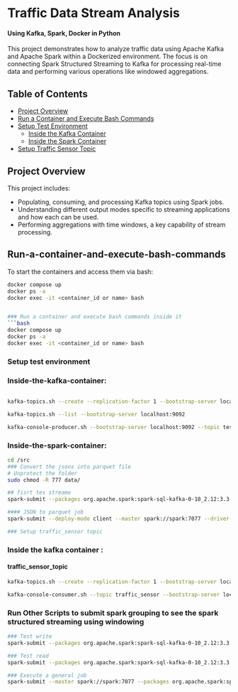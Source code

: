 # Traffic Data Stream Analysis 
#### Using Kafka, Spark, Docker in Python

This project demonstrates how to analyze traffic data using Apache Kafka and Apache Spark within a Dockerized environment. The focus is on connecting Spark Structured Streaming to Kafka for processing real-time data and performing various operations like windowed aggregations.

## Table of Contents

- [Project Overview](#project-overview)
- [Run a Container and Execute Bash Commands](#Run-a-container-and-execute-bash-commands)
- [Setup Test Environment](#setup-test-environment)
  - [Inside the Kafka Container](#Inside-the-kafka-container)
  - [Inside the Spark Container](#Inside-the-spark-container)
- [Setup Traffic Sensor Topic](#traffic_sensor_topic)


## Project Overview

This project includes:
- Populating, consuming, and processing Kafka topics using Spark jobs.
- Understanding different output modes specific to streaming applications and how each can be used.
- Performing aggregations with time windows, a key capability of stream processing.

## Run-a-container-and-execute-bash-commands

To start the containers and access them via bash:

```bash
docker compose up
docker ps -a
docker exec -it <container_id or name> bash


### Run a container and execute bash commands inside it 
```bash
docker compose up
docker ps -a
docker exec -it <container_id or name> bash
```

### Setup test environment
### Inside-the-kafka-container:

```bash

kafka-topics.sh --create --replication-factor 1 --bootstrap-server localhost:9092 --topic test_topic

kafka-topics.sh --list --bootstrap-server localhost:9092

kafka-console-producer.sh --bootstrap-server localhost:9092 --topic test_topic --property "parse.key=true" --property "key.separator=:"
```


### Inside-the-spark-container:
  ```bash
cd /src
### Convert the jsons into parquet file
# Unprotect the folder
sudo chmod -R 777 data/ 

```


```bash
## fisrt tes streame
spark-submit --packages org.apache.spark:spark-sql-kafka-0-10_2.12:3.3.0 /src/read_test_stream.py

#### JSON to parquet job
spark-submit --deploy-mode client --master spark://spark:7077 --driver-memory 2G --executor-memory 2G transform_json_to_parquet.py```

### Setup traffic_sensor topic
```
### Inside the kafka container :
#### traffic_sensor_topic
```bash
kafka-topics.sh --create --replication-factor 1 --bootstrap-server localhost:9092 --topic traffic_sensor

kafka-console-consumer.sh --topic traffic_sensor --bootstrap-server localhost:9092
```

### Run Other Scripts to submit spark grouping to see the spark structured streaming using windowing

```bash
### Test write
spark-submit --packages org.apache.spark:spark-sql-kafka-0-10_2.12:3.3.0 streaming/insert_traffic_topic.py

### Test read
spark-submit --packages org.apache.spark:spark-sql-kafka-0-10_2.12:3.3.0 streaming/consume_traffic_topic.py

### Execute a general job
spark-submit --master spark://spark:7077 --packages org.apache.spark:spark-sql-kafka-0-10_2.12:3.3.0 <<job.py>>
```


